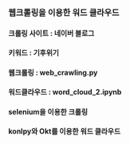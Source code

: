 ### 웹크롤링을 이용한 워드 클라우드

#### 크롤링 사이트 : 네이버 블로그
#### 키워드        : 기후위기

#### 웹크롤링     : web_crawling.py
#### 워드클라우드 : word_cloud_2.ipynb

#### selenium을 이용한 크롤링
#### konlpy와 Okt를 이용한 워드 클라우드

